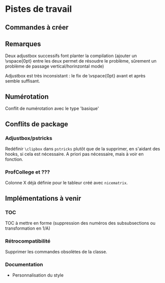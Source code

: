# Pistes de travail

## Commandes à créer

## Remarques

Deux adjustbox successifs font planter la compilation (ajouter un \vspace{0pt} entre les deux permet de résoudre le problème, sûrement un problème de passage vertical/horinzontal mode)

Adjustbox est très inconsistant : le fix de \vspace{0pt} avant et après semble suffisant.


## Numérotation

Conflit de numérotation avec le type 'basique'

## Conflits de package

### Adjustbox/pstricks

Redéfinir ```\clipbox``` dans ```pstricks``` plutôt que de la supprimer, en s'aidant des hooks, si cela est nécessaire. A priori pas nécessaire, mais à voir en fonction.

### ProfCollege et ???

Colonne X déjà définie pour le tableur créé avec ```nicematrix```.

## Implémentations à venir

### TOC

TOC à mettre en forme (suppression des numéros des subsubsections ou transformation en 1/A)

### Rétrocompatibilité

Supprimer les commandes obsolètes de la classe.

### Documentation

  - Personnalisation du style
